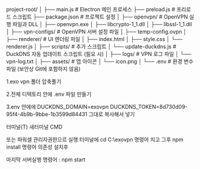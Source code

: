 project-root/
│
├── main.js                   # Electron 메인 프로세스
├── preload.js                # 프리로드 스크립트
├── package.json              # 프로젝트 설정
│
├── openvpn/                  # OpenVPN 실행 파일과 DLL
│   ├── openvpn.exe
│   ├── libcrypto-1_1.dll
│   ├── libssl-1_1.dll
│
├── vpn-configs/              # OpenVPN 서버 설정 파일
│   ├── temp-config.ovpn
│
├── renderer/                 # UI 렌더링 파일
│   ├── index.html
│   ├── style.css
│   └── renderer.js
│
├── scripts/                  # 추가 스크립트
│   └── update-duckdns.js     # DuckDNS 자동 업데이트 스크립트 (필요 시)
│
├── logs/                     # VPN 로그 파일
│   └── vpn-log.txt
│
├── assets/                   # 앱 아이콘
│   └── icon.png
│
└── .env                      # 환경 변수 파일 (보안상 Git에 포함하지 않음)



1.exo vpn 폴더 압축풀기 

2.전체 디텍토리 안에 .env 파일 만들기

3.env 안에에 DUCKDNS_DOMAIN=exovpn
DUCKDNS_TOKEN=8d730d09-95f4-4b9b-9bbe-1b3599d84431
그대로 복사해서 넣기 

터미널(T) 새터미널 CMD
 
또는 파워셀 관리자권한으르 실행 터미널에 cd C:\exovpn 명령어 치고 그후 npm install 명령어 의존성 설치후

마지막 서버실행 명령어 : npm start 